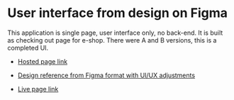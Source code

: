 # User interface from design on Figma

This application is single page, user interface only, no back-end. It is built as checking out page for e-shop. There were A and B versions, this is a completed UI. 

* [Hosted page link](https://applications.w5.lt/AB-checkout)

* [Design reference from Figma format with UI/UX adjustments](https://docs.google.com/presentation/d/1ZX1vKs9U8oHZF6hD-wCissMPoRBJdyT16oCPZEK_8B4/edit?usp=sharing)

* [Live page link](https://www.projectyou.lt)
 
